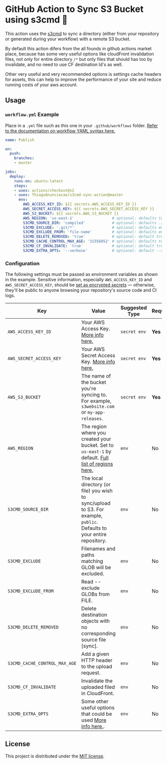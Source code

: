 # GitHub Action to Sync S3 Bucket using s3cmd 🔄

This action uses the [s3cmd](https://s3tools.org/usage) to sync a directory (either from your repository or generated during your workflow) with a remote S3 bucket.

By default this action difers from the all founds in github actions market place, because has some very useful options like cloudFront invalidation files, not only for entire directory `/*` but only files that should has too by invalidate, and no need to use CF destination Id's as well.

Other very useful and very recommended options is settings cache headers for assets, this can help to improve the performance of your site and reduce running costs of your aws account.


## Usage

### `workflow.yml` Example

Place in a `.yml` file such as this one in your `.github/workflows` folder. [Refer to the documentation on workflow YAML syntax here.](https://help.github.com/en/articles/workflow-syntax-for-github-actions)


```yaml
name: Publish

on:
  push:
    branches:
    - master

jobs:
  deploy:
    runs-on: ubuntu-latest
    steps:
    - uses: actions/checkout@v2
    - uses: ThiagoAnunciacao/s3cmd-sync-action@master
      env:
        AWS_ACCESS_KEY_ID: ${{ secrets.AWS_ACCESS_KEY_ID }}
        AWS_SECRET_ACCESS_KEY: ${{ secrets.AWS_SECRET_ACCESS_KEY }}
        AWS_S3_BUCKET: ${{ secrets.AWS_S3_BUCKET }}
        AWS_REGION: 'us-east-1'                 # optional: defaults to us-east-1
        S3CMD_SOURCE_DIR: 'compiled'            # optional: defaults ./ to entire repository
        S3CMD_EXCLUDE: '.git/*'                 # optional: defaults empty
        S3CMD_EXCLUDE_FROM: 'file-name'         # optional: defaults empty
        S3CMD_DELETE_REMOVED: 'true'            # optional: default true
        S3CMD_CACHE_CONTROL_MAX_AGE: '31556952' # optional: defaults to 1 (one) year in seconds
        S3CMD_CF_INVALIDATE: 'true'             # optional: default true
        S3CMD_EXTRA_OPTS: '--verbose'           # optional: default --verbose
```


### Configuration

The following settings must be passed as environment variables as shown in the example. Sensitive information, especially `AWS_ACCESS_KEY_ID` and `AWS_SECRET_ACCESS_KEY`, should be [set as encrypted secrets](https://help.github.com/en/articles/virtual-environments-for-github-actions#creating-and-using-secrets-encrypted-variables) — otherwise, they'll be public to anyone browsing your repository's source code and CI logs.

| Key                           | Value                                                                                                                                                                                                                       | Suggested Type | Required | Default                          |
|-------------------------------|-----------------------------------------------------------------------------------------------------------------------------------------------------------------------------------------------------------------------------|----------------|----------|----------------------------------|
| `AWS_ACCESS_KEY_ID`           | Your AWS Access Key. [More info here.](https://docs.aws.amazon.com/general/latest/gr/managing-aws-access-keys.html)                                                                                                         | `secret env`   | **Yes**  | N/A                              |
| `AWS_SECRET_ACCESS_KEY`       | Your AWS Secret Access Key. [More info here.](https://docs.aws.amazon.com/general/latest/gr/managing-aws-access-keys.html)                                                                                                  | `secret env`   | **Yes**  | N/A                              |
| `AWS_S3_BUCKET`               | The name of the bucket you're syncing to. For example, `s3website.com` or `my-app-releases`.                                                                                                                                | `secret env`   | **Yes**  | N/A                              |
| `AWS_REGION`                  | The region where you created your bucket. Set to `us-east-1` by default. [Full list of regions here.](https://docs.aws.amazon.com/AWSEC2/latest/UserGuide/using-regions-availability-zones.html#concepts-available-regions) | `env`          | No       | `us-east-1`                      |
| `S3CMD_SOURCE_DIR`            | The local directory (or file) you wish to sync/upload to S3. For example, `public`. Defaults to your entire repository.                                                                                                     | `env`          | No       | `./` (root of cloned repository) |
| `S3CMD_EXCLUDE`               | Filenames and paths matching GLOB will be excluded.                                                                                                                                                                         | `env`          | No       | N/A                              |
| `S3CMD_EXCLUDE_FROM`          | Read --exclude GLOBs from FILE.                                                                                                                                                                                             | `env`          | No       | N/A                              |
| `S3CMD_DELETE_REMOVED`        | Delete destination objects with no corresponding source file [sync].                                                                                                                                                        | `env`          | No       | `true`                           |
| `S3CMD_CACHE_CONTROL_MAX_AGE` | Add a given HTTP header to the upload request.                                                                                                                                                                              | `env`          | No       | `31556952` (one year)            |
| `S3CMD_CF_INVALIDATE`         | Invalidate the uploaded filed in CloudFront.                                                                                                                                                                                | `env`          | No       | `true`                           |
| `S3CMD_EXTRA_OPTS`            | Some other useful options that could be used [More info here.](https://s3tools.org/usage).                                                                                                                                  | `env`          | No       | `--verbose`                      |


## License

This project is distributed under the [MIT license](LICENSE.md).
